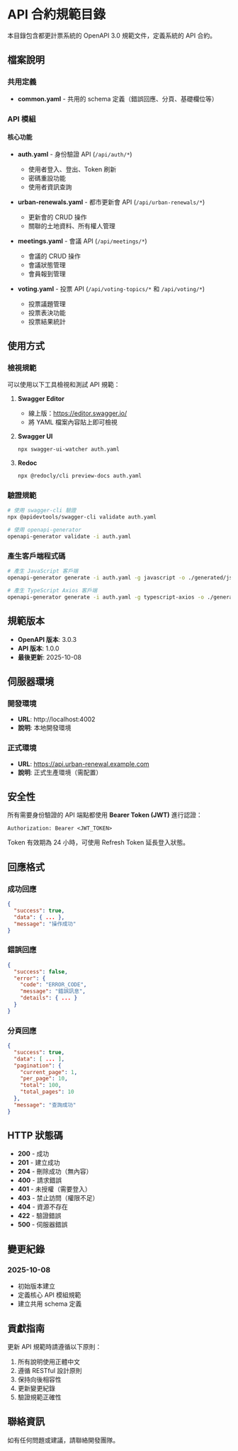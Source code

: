 # API 合約規範目錄

本目錄包含都更計票系統的 OpenAPI 3.0 規範文件，定義系統的 API 合約。

## 檔案說明

### 共用定義
- **common.yaml** - 共用的 schema 定義（錯誤回應、分頁、基礎欄位等）

### API 模組

#### 核心功能
- **auth.yaml** - 身份驗證 API (`/api/auth/*`)
  - 使用者登入、登出、Token 刷新
  - 密碼重設功能
  - 使用者資訊查詢

- **urban-renewals.yaml** - 都市更新會 API (`/api/urban-renewals/*`)
  - 更新會的 CRUD 操作
  - 關聯的土地資料、所有權人管理

- **meetings.yaml** - 會議 API (`/api/meetings/*`)
  - 會議的 CRUD 操作
  - 會議狀態管理
  - 會員報到管理

- **voting.yaml** - 投票 API (`/api/voting-topics/*` 和 `/api/voting/*`)
  - 投票議題管理
  - 投票表決功能
  - 投票結果統計

## 使用方式

### 檢視規範
可以使用以下工具檢視和測試 API 規範：

1. **Swagger Editor**
   - 線上版：https://editor.swagger.io/
   - 將 YAML 檔案內容貼上即可檢視

2. **Swagger UI**
   ```bash
   npx swagger-ui-watcher auth.yaml
   ```

3. **Redoc**
   ```bash
   npx @redocly/cli preview-docs auth.yaml
   ```

### 驗證規範
```bash
# 使用 swagger-cli 驗證
npx @apidevtools/swagger-cli validate auth.yaml

# 使用 openapi-generator
openapi-generator validate -i auth.yaml
```

### 產生客戶端程式碼
```bash
# 產生 JavaScript 客戶端
openapi-generator generate -i auth.yaml -g javascript -o ./generated/js-client

# 產生 TypeScript Axios 客戶端
openapi-generator generate -i auth.yaml -g typescript-axios -o ./generated/ts-client
```

## 規範版本

- **OpenAPI 版本**: 3.0.3
- **API 版本**: 1.0.0
- **最後更新**: 2025-10-08

## 伺服器環境

### 開發環境
- **URL**: http://localhost:4002
- **說明**: 本地開發環境

### 正式環境
- **URL**: https://api.urban-renewal.example.com
- **說明**: 正式生產環境（需配置）

## 安全性

所有需要身份驗證的 API 端點都使用 **Bearer Token (JWT)** 進行認證：

```http
Authorization: Bearer <JWT_TOKEN>
```

Token 有效期為 24 小時，可使用 Refresh Token 延長登入狀態。

## 回應格式

### 成功回應
```json
{
  "success": true,
  "data": { ... },
  "message": "操作成功"
}
```

### 錯誤回應
```json
{
  "success": false,
  "error": {
    "code": "ERROR_CODE",
    "message": "錯誤訊息",
    "details": { ... }
  }
}
```

### 分頁回應
```json
{
  "success": true,
  "data": [ ... ],
  "pagination": {
    "current_page": 1,
    "per_page": 10,
    "total": 100,
    "total_pages": 10
  },
  "message": "查詢成功"
}
```

## HTTP 狀態碼

- **200** - 成功
- **201** - 建立成功
- **204** - 刪除成功（無內容）
- **400** - 請求錯誤
- **401** - 未授權（需要登入）
- **403** - 禁止訪問（權限不足）
- **404** - 資源不存在
- **422** - 驗證錯誤
- **500** - 伺服器錯誤

## 變更紀錄

### 2025-10-08
- 初始版本建立
- 定義核心 API 模組規範
- 建立共用 schema 定義

## 貢獻指南

更新 API 規範時請遵循以下原則：

1. 所有說明使用正體中文
2. 遵循 RESTful 設計原則
3. 保持向後相容性
4. 更新變更紀錄
5. 驗證規範正確性

## 聯絡資訊

如有任何問題或建議，請聯絡開發團隊。
